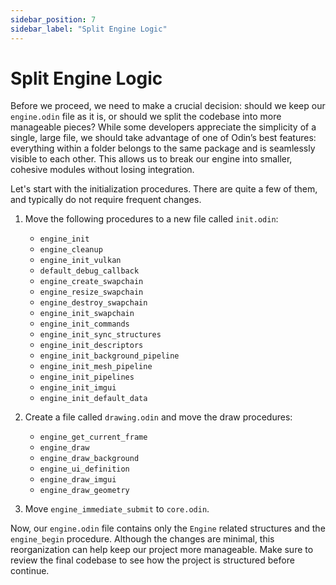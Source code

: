 ```yaml
---
sidebar_position: 7
sidebar_label: "Split Engine Logic"
---
```


# Split Engine Logic

Before we proceed, we need to make a crucial decision: should we keep our `engine.odin` file as
it is, or should we split the codebase into more manageable pieces? While some developers
appreciate the simplicity of a single, large file, we should take advantage of one of Odin’s
best features: everything within a folder belongs to the same package and is seamlessly visible
to each other. This allows us to break our engine into smaller, cohesive modules without losing
integration.

Let's start with the initialization procedures. There are quite a few of them, and typically
do not require frequent changes.

1. Move the following procedures to a new file called `init.odin`:

    - `engine_init`
    - `engine_cleanup`
    - `engine_init_vulkan`
    - `default_debug_callback`
    - `engine_create_swapchain`
    - `engine_resize_swapchain`
    - `engine_destroy_swapchain`
    - `engine_init_swapchain`
    - `engine_init_commands`
    - `engine_init_sync_structures`
    - `engine_init_descriptors`
    - `engine_init_background_pipeline`
    - `engine_init_mesh_pipeline`
    - `engine_init_pipelines`
    - `engine_init_imgui`
    - `engine_init_default_data`

2. Create a file called `drawing.odin` and move the draw procedures:

    - `engine_get_current_frame`
    - `engine_draw`
    - `engine_draw_background`
    - `engine_ui_definition`
    - `engine_draw_imgui`
    - `engine_draw_geometry`

3. Move `engine_immediate_submit` to `core.odin`.

Now, our `engine.odin` file contains only the `Engine` related structures and the
`engine_begin` procedure. Although the changes are minimal, this reorganization can help keep
our project more manageable. Make sure to review the final codebase to see how the project is
structured before continue.
